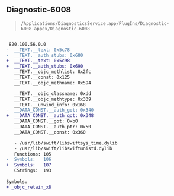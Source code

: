 ## Diagnostic-6008

> `/Applications/DiagnosticsService.app/PlugIns/Diagnostic-6008.appex/Diagnostic-6008`

```diff

 820.100.56.0.0
-  __TEXT.__text: 0x5c78
-  __TEXT.__auth_stubs: 0x680
+  __TEXT.__text: 0x5c98
+  __TEXT.__auth_stubs: 0x690
   __TEXT.__objc_methlist: 0x2fc
   __TEXT.__const: 0x125
   __TEXT.__objc_methname: 0x594

   __TEXT.__objc_classname: 0xdd
   __TEXT.__objc_methtype: 0x339
   __TEXT.__unwind_info: 0x168
-  __DATA_CONST.__auth_got: 0x340
+  __DATA_CONST.__auth_got: 0x348
   __DATA_CONST.__got: 0xb0
   __DATA_CONST.__auth_ptr: 0x50
   __DATA_CONST.__const: 0x360

   - /usr/lib/swift/libswiftsys_time.dylib
   - /usr/lib/swift/libswiftunistd.dylib
   Functions: 105
-  Symbols:   106
+  Symbols:   107
   CStrings:  193
 
Symbols:
+ _objc_retain_x8

```
